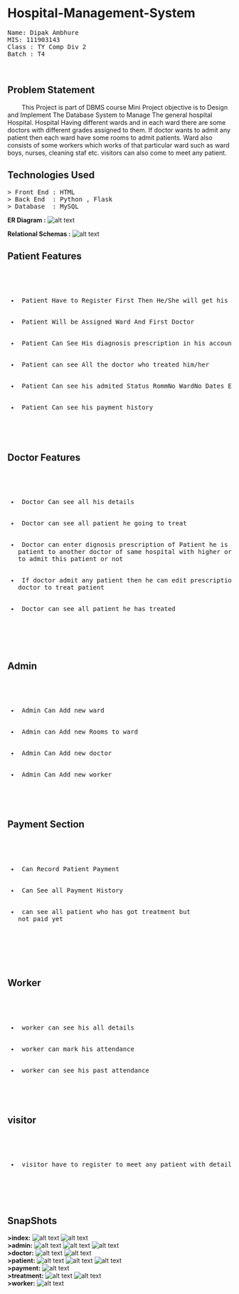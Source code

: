 # Hospital-Management-System
<pre>
Name: Dipak Ambhure
MIS: 111903143
Class : TY Comp Div 2
Batch : T4
</pre>
<br>
<h2> Problem Statement </h2>
<p style="text-indent : 2rem"> This Project is part of DBMS course Mini Project objective is to  Design and Implement The Database System to Manage The general hospital Hospital.
  Hospital Having different wards and in each ward there are some doctors with different grades assigned to them. If doctor wants
  to admit any patient then each ward have some rooms to admit patients. Ward also consists of some workers which works of that 
  particular ward such as ward boys, nurses, cleaning staf etc. visitors can also come to meet any patient. 
</p>

<h2> Technologies Used </h2>
<pre>
> Front End : HTML
> Back End  : Python , Flask
> Database  : MySQL
</pre>

<b>ER Diagram :</b>
![alt text](https://github.com/DipakAmbhure/Hospital-Management-System/blob/main/Documents/HospitalManagementSystemERDiagram.drawio.png)

<b>Relational Schemas :</b>
![alt text](https://github.com/DipakAmbhure/Hospital-Management-System/blob/main/Documents/HospitalManagementDatabaseDesign.png)

<h2> Patient Features </h2>
<pre>
 <ul>
  <li> Patient Have to Register First Then He/She will get his login ID and Password</li>
  <li> Patient Will be Assigned Ward And First Doctor </li>
  <li> Patient Can See His diagnosis prescription in his account </li>
  <li> Patient can see All the doctor who treated him/her </li>
  <li> Patient Can see his admited Status RommNo WardNo Dates Etc. </li>
  <li> Patient Can see his payment history </li>
 </ul>
</pre>



<h2> Doctor Features </h2>
<pre>
  <ul>
    <li> Doctor Can see all his details </li>
    <li> Doctor can see all patient he going to treat </li>
    <li> Doctor can enter dignosis prescription of Patient he is treating also do he want to send this 
patient to another doctor of same hospital with higher or any other grade and also do he want 
to admit this patient or not </li>
    <li> If doctor admit any patient then he can edit prescription dignosis of patient or can tell another 
doctor to treat patient</li>
    <li> Doctor can see all patient he has treated </li>
  </ul>

</pre>




<h2> Admin </h2>
<pre>
  <ul>
    <li> Admin Can Add new ward </li>
    <li> Admin can Add new Rooms to ward </li>
    <li> Admin Can Add new doctor </li>
    <li> Admin Can Add new worker </li>
  </ul>
</pre>

<h2> Payment Section </h2>
<pre>
  <ul>
      <li> Can Record Patient Payment </li>
      <li> Can See all Payment History </li>
      <li> can see all patient who has got treatment but
not paid yet </li>

  </ul>

</pre>


<h2> Worker </h2>
<pre>
  <ul>
    <li> worker can see his all details </li>
    <li> worker can mark his attendance </li>
    <li> worker can see his past attendance </li> 
  </ul>
</pre>


<h2> visitor </h2>
<pre>
  <ul>
    <li> visitor have to register to meet any patient with details</li>
  <ul>
</pre>



<h2> SnapShots </h2>

<b>>index:</b>
![alt text](https://github.com/DipakAmbhure/Hospital-Management-System/blob/main/snapshots/index1.png)
![alt text](https://github.com/DipakAmbhure/Hospital-Management-System/blob/main/snapshots/index2.png)
<br />
<b>>admin:</b>
![alt text](https://github.com/DipakAmbhure/Hospital-Management-System/blob/main/snapshots/admin1.png)
![alt text](https://github.com/DipakAmbhure/Hospital-Management-System/blob/main/snapshots/admin2.png)
![alt text](https://github.com/DipakAmbhure/Hospital-Management-System/blob/main/snapshots/admin3.png)
<br />
<b>>doctor:</b>
![alt text](https://github.com/DipakAmbhure/Hospital-Management-System/blob/main/snapshots/doctor1.png)
![alt text](https://github.com/DipakAmbhure/Hospital-Management-System/blob/main/snapshots/doctor2.png)
<br />
<b>>patient:</b>
![alt text](https://github.com/DipakAmbhure/Hospital-Management-System/blob/main/snapshots/patient1.png)
![alt text](https://github.com/DipakAmbhure/Hospital-Management-System/blob/main/snapshots/patient2.png)
![alt text](https://github.com/DipakAmbhure/Hospital-Management-System/blob/main/snapshots/patient3.png)
<br />
<b>>payment:</b>
![alt text](https://github.com/DipakAmbhure/Hospital-Management-System/blob/main/snapshots/payment1.png)
<br />
<b>>treatment:</b>
![alt text](https://github.com/DipakAmbhure/Hospital-Management-System/blob/main/snapshots/treatment1.png)
![alt text](https://github.com/DipakAmbhure/Hospital-Management-System/blob/main/snapshots/treatment2.png)
<br />
<b>>worker:</b>
![alt text](https://github.com/DipakAmbhure/Hospital-Management-System/blob/main/snapshots/worker1.png)


